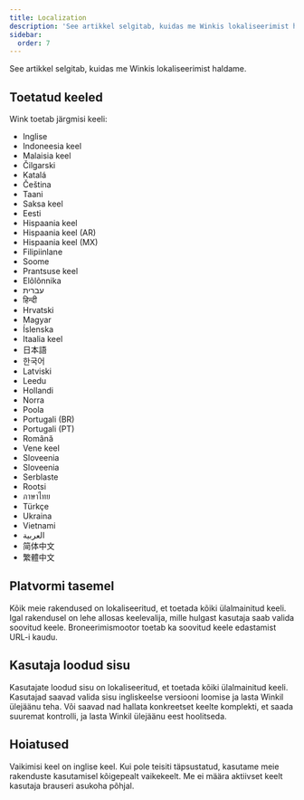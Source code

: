 ```yaml
---
title: Localization
description: 'See artikkel selgitab, kuidas me Winkis lokaliseerimist haldame.'
sidebar:
  order: 7
---
```

See artikkel selgitab, kuidas me Winkis lokaliseerimist haldame.

## Toetatud keeled

Wink toetab järgmisi keeli:

* Inglise
* Indoneesia keel
* Malaisia ​​keel
* Čilgarski
* Katalá
* Čeština
* Taani
* Saksa keel
* Eesti
* Hispaania keel
* Hispaania keel (AR)
* Hispaania keel (MX)
* Filipiinlane
* Soome
* Prantsuse keel
* Elõlõnnika
* עברית
* हिन्दी
* Hrvatski
* Magyar
* Íslenska
* Itaalia keel
* 日本語
* 한국어
* Latviski
* Leedu
* Hollandi
* Norra
* Poola
* Portugali (BR)
* Portugali (PT)
* Română
* Vene keel
* Sloveenia
* Sloveenia
* Serblaste
* Rootsi
* ภาษาไทย
* Türkçe
* Ukraina
* Vietnami
* العربية
* 简体中文
* 繁體中文

## Platvormi tasemel

Kõik meie rakendused on lokaliseeritud, et toetada kõiki ülalmainitud keeli. Igal rakendusel on lehe allosas keelevalija, mille hulgast kasutaja saab valida soovitud keele. Broneerimismootor toetab ka soovitud keele edastamist URL-i kaudu.

## Kasutaja loodud sisu

Kasutajate loodud sisu on lokaliseeritud, et toetada kõiki ülalmainitud keeli. Kasutajad saavad valida sisu ingliskeelse versiooni loomise ja lasta Winkil ülejäänu teha. Või saavad nad hallata konkreetset keelte komplekti, et saada suuremat kontrolli, ja lasta Winkil ülejäänu eest hoolitseda.

## Hoiatused

Vaikimisi keel on inglise keel. Kui pole teisiti täpsustatud, kasutame meie rakenduste kasutamisel kõigepealt vaikekeelt. Me ei määra aktiivset keelt kasutaja brauseri asukoha põhjal.

